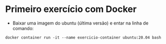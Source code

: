 # Primeiro exercício com Docker

- Baixar uma imagem do ubuntu (última versão) e entar na linha de comando:

`docker container run -it --name exercicio-container ubuntu:20.04 bash`
